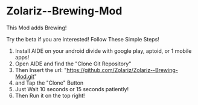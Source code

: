 # Zolariz--Brewing-Mod
This Mod adds Brewing!

Try the beta if you are interested! Follow These Simple Steps!

1. Install AIDE on your android divide with google play, aptoid, or 1 mobile apps!
2. Open AIDE and find the "Clone Git Repository"
3. Then Insert the url: "https://github.com/Zolariz/Zolariz--Brewing-Mod.git"
4. and Tap the "Clone" Button
5. Just Wait 10 seconds or 15 seconds patiently!
6. Then Run it on the top right!



